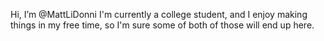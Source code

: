 Hi, I’m @MattLiDonni
I'm currently a college student, and I enjoy making things in my free time, so I'm sure some of both of those will end up here.
